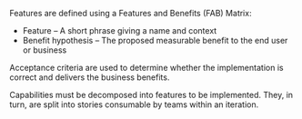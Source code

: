 Features are defined using a Features and Benefits (FAB) Matrix:
* Feature – A short phrase giving a name and context
* Benefit hypothesis – The proposed measurable benefit to the end user or business

Acceptance criteria are used to determine whether the implementation is correct and delivers the business benefits.

Capabilities must be decomposed into features to be implemented. They, in turn, are split into stories consumable by teams within an iteration.